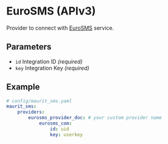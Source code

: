 # EuroSMS (APIv3)

Provider to connect with [EuroSMS](https://www.eurosms.com/) service.

## Parameters

 * `id` Integration ID *(required)*
 * `key` Integration Key *(required)*

## Example

``` yaml
# config/maurit_sms.yaml
maurit_sms:
    providers:
        eurosms_provider_doc: # your custom provider name
            eurosms_com:
                id: uid
                key: userkey
```

